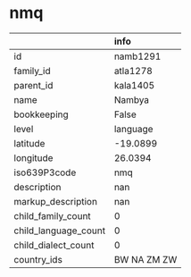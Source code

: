 # nmq
|                      | info        |
|:---------------------|:------------|
| id                   | namb1291    |
| family_id            | atla1278    |
| parent_id            | kala1405    |
| name                 | Nambya      |
| bookkeeping          | False       |
| level                | language    |
| latitude             | -19.0899    |
| longitude            | 26.0394     |
| iso639P3code         | nmq         |
| description          | nan         |
| markup_description   | nan         |
| child_family_count   | 0           |
| child_language_count | 0           |
| child_dialect_count  | 0           |
| country_ids          | BW NA ZM ZW |